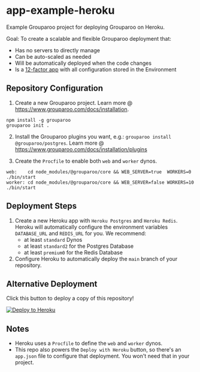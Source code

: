 # app-example-heroku

Example Grouparoo project for deploying Grouparoo on Heroku.

Goal: To create a scalable and flexible Grouparoo deployment that:

- Has no servers to directly manage
- Can be auto-scaled as needed
- Will be automatically deployed when the code changes
- Is a [12-factor app](https://12factor.net/) with all configuration stored in the Environment

## Repository Configuration

1. Create a new Grouparoo project. Learn more @ https://www.grouparoo.com/docs/installation.

```
npm install -g grouparoo
grouparoo init .
```

2. Install the Grouparoo plugins you want, e.g.: `grouparoo install @grouparoo/postgres`. Learn more @ https://www.grouparoo.com/docs/installation/plugins

3. Create the `Procfile` to enable both `web` and `worker` dynos.

```
web:    cd node_modules/@grouparoo/core && WEB_SERVER=true  WORKERS=0  ./bin/start
worker: cd node_modules/@grouparoo/core && WEB_SERVER=false WORKERS=10 ./bin/start
```

## Deployment Steps

1. Create a new Heroku app with `Heroku Postgres` and `Heroku Redis`. Heroku will automatically configure the environment variables `DATABASE_URL` and `REDIS_URL` for you. We recommend:
   - at least `standard` Dynos
   - at least `standard2` for the Postgres Database
   - at least `premium0` for the Redis Database
2. Configure Heroku to automatically deploy the `main` branch of your repository.

## Alternative Deployment

Click this button to deploy a copy of this repository!

[![Deploy to Heroku](https://www.herokucdn.com/deploy/button.svg)](https://heroku.com/deploy?template=https://github.com/grouparoo/app-example-heroku)

## Notes

- Heroku uses a `Procfile` to define the `web` and `worker` dynos.
- This repo also powers the `Deploy with Heroku` button, so there's an `app.json` file to configure that deployment. You won't need that in your project.
